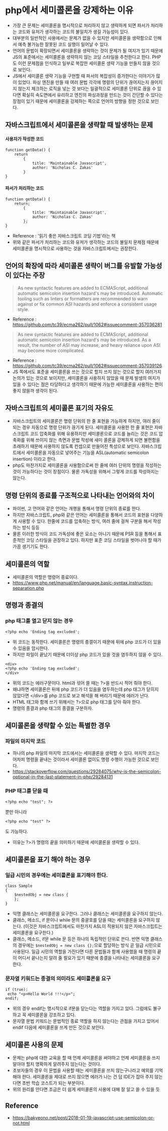 # php에서 세미콜론을 강제하는 이유
- 가장 큰 문제는 세미콜론을 명시적으로 처리하지 않고 생략하게 되면 파서가 처리하는 코드와 유저가 생각하는 코드의 불일치가 생길 가능성이 있다.
- 대부분의 일반적인 사용에서는 문제가 없을 수 있지만 세미콜론을 생략함으로 인해서 예측 불가능한 잘못된 코드 실행이 일어날 수 있다.
- 언어의 문법이 확장되면서 세미콜론을 생략하는 것이 문제가 될 여지가 있기 때문에 JS의 표준에서는 세미콜론을 생략하지 않는 코딩 스타일을 추천한다고 한다. PHP도 이런 문제점을 인식하고 일부로 복잡한 세미콜론 생략 기능을 만들지 않을 것으로 보인다.
- JS에서 세미콜론 생략 기능을 구현할 때 파서의 복잡성이 증가한다는 이야기가 많이 있었다. 파싱 엔진을 만들 때 여러 문법 각각에 명령의 단위가 끊어지는지 끊어지지 않는지 체크하는 로직을 넣는 것 보다는 일괄적으로 세미콜론 단위로 끊을 수 있다면 확실히 속도면에서 유리하고 엔진의 파싱과정을 만드는 것이 간단할 수 있다는 장점이 있기 때문에 세미콜론을 강제하는 쪽으로 언어의 방향을 정한 것으로 보인다.

## 자바스크립트에서 세미콜론을 생략할 때 발생하는 문제
#### 사용자가 작성한 코드
```
function getData() {
    return
        {
            title: 'Maintainable Javascript',
            author: 'Nicholas C. Zakas'
        }
}
```

#### 파서가 처리하는 코드
```
function getData() {
    return;
        {
            title: 'Maintainable Javascript',
            author: 'Nicholas C. Zakas'
        };
}
```
- Reference : '읽기 좋은 자바스크립트 코딩 기법'라는 책
- 위와 같은 파서가 처리하는 코드와 유저가 생각하는 코드의 불일치 문제점 때문에 세미콜론을 명시적으로 사용하는 것을 자바스크립트에서는 권장한다.

## 언어의 확장에 따라 세미콜론 생략이 버그를 유발할 가능성이 있다는 주장
> As new syntactic features are added to ECMAScript, additional automatic semicolon insertion hazard's may be introduced. Automatic tooling such as linters or formatters are recommended to warn against or fix common ASI hazards and enforce a consistent usage style.
- Reference : https://github.com/tc39/ecma262/pull/1062#issuecomment-357036281
> As new syntactic features are added to ECMAScript, additional automatic semicolon insertion hazard's may be introduced. As a result, the number of ASI may increase, and heavy reliance upon ASI may become more complicated.
- Reference : https://github.com/tc39/ecma262/pull/1062#issuecomment-357039126
- JS 쪽에서도 표준을 세미콜론을 쓰는 것으로 할지 쓰지 않는 것으로 할지 여러가지 논의가 있는 것으로 보이지만, 세미콜론을 사용하지 않았을 때 문제 발생의 여지가 있을 수 있다는 점은 타당하다고 생각하기 때문에 가능한 세미콜론을 사용하는 편이 좋지 않을까 생각이 된다.

## 자바스크립트의 세미콜론 표기의 자유도
- 자바스크립트의 세미콜론은 명령 단위의 한 줄 표현을 가능하게 하지만, 여러 줄이 되는 경우 자동으로 명령 단위가 끊기게 된다. 세미콜론을 사용한 한 줄 표현은 자바스크립트 코드 압축화를 위해 유용하지만 세미콜론으로 코드를 늘리는 것은 코드 압축화를 위해 쓰이지 않는 측면과 문법 작성에 새미 콜론을 강제하게 되면 불편함을 초래하기 때문에 사용하지 않도록 컨셉으로 만들어진 특성으로 보인다. 자바스크립트에서 세미콜론을 자동으로 넣어주는 기능을 ASL(automatic semicolon insertion) 이라고 한다.
- php도 마찬가지로 세미콜론을 사용함으로써 한 줄에 여러 단위의 명령을 작성하는 것이 가능하다는 것이 장점이다. 물론 가독성을 위해서 그렇게 코드를 작성하지는 않는다.

## 명령 단위의 종료를 구조적으로 나타내는 언어와의 차이
- 파이썬, 고 언어와 같은 언어는 개행을 통해서 명령 단위의 종료를 한다.
- 하지만 자바스크립트, php와 같은 언어는 세미콜론을 통해서 코드의 표현을 다양하게 사용할 수 있다. 한줄에 코드를 압축하는 방식, 여러 줄에 걸쳐 구분을 해서 작성하는 방식 등등
- 물론 이러한 방식이 코드 가독성에 좋은 요소는 아니기 때문에 PSR 등을 통해서 표준적인 코딩 스타일을 권장하고 있다. 하지만 표준 코딩 스타일을 벗어나야 할 때가 가끔 생기기도 한다.

## 세미콜론의 역할
- 세미콜론의 역할은 명령어 종료이다.
- https://www.php.net/manual/en/language.basic-syntax.instruction-separation.php

## 명령과 종결의 
### php 태그를 열고 닫지 않는 경우
```
<?php echo 'Ending tag excluded';
```
- 위 코드는 동작한다. 세미콜론은 명령의 종결이기 때문에 뒤에 php 코드가 더 있을 수 있음을 암시한다.
- 하지만 파일이 끝났기 때문에 더이상 php 코드가 있을 것을 염두하지 않을 수 있다.
```
<div>
<?php echo 'Ending tag excluded';
</div>
```
- 위의 코드는 에러구문이다. html과 섞어 쓸 때는 ?>을 반드시 적어 줘야 한다. 
- 왜냐하면 세미콜론은 뒤에 php 코드가 더 있음을 염두하는데 php 태그가 닫히지 않았다면 \<\/div\>를 php 코드로 보고 해석을 해 버리기 때문에 에러가 난다.
- HTML 태그와 함께 쓰기 위해서는 ?>으로 php 태그를 닫아 줘야 한다.
- 명령의 종결과 php 태그의 종결을 구분하자.

## 세미콜론을 생략할 수 있는 특별한 경우
### 파일의 마지막 코드
- 하나의 php 파일의 마지막 코드에서는 세미콜론을 생략할 수 있다. 마지막 코드는 어차피 명령을 끝내는 것이라서 세미콜론 없이도 명령 수행이 가능한 것으로 보인다.
- https://stackoverflow.com/questions/29284075/why-is-the-semicolon-optional-in-the-last-statement-in-php/29284131

### PHP 태그를 닫을 때
```
<?php echo "test"; ?>
```
뿐만 아니라
```
<?php echo "test" ?>
```
도 가능하다.
- 이유는 ?>가 명령의 끝을 의미하기 때문에 세미콜론을 생략할 수 있다.

## 세미콜론을 표기 해야 하는 경우
### 일급 시민의 경우에는 세미콜론을 표기해야 한다.
```
class Sample
{
    $nestedObj = new class {
    };
}
```
- 익명 클래스는 세미콜론을 요구한다. 그러나 클래스는 세미콜론을 요구하지 않는다.
- 클래스, 메소드, if 문이나 while 문의 중괄호를 닫을 때는 세미콜론을 요구하지 않는다. (이것은 자바스크립트에서도 마찬가지 ASL이 적용되지 않은 자바스크립트는 세미콜론을 요구한다.)
- 클래스, 메소드, if문 while 문 등은 하나의 독립적인 단위로 쓴다. 반면 익명 클래스의 경우에는 `$nestedObj = new class {};`으로 할당하는 방식 곧 일급 시민으로 사용된다. 일급 시민의 역할을 가진다면 다른 문법들과 함께 사용했을 때 명령의 끝이 어디서 끝나는지 알려 줄 필요가 있기 때문에 종결을 나타내는 세미콜론을 요구한다.

### 문자열 키워드는 종결의 의미라도 세미콜론을 요구
```
if (true):
 echo "<p>Hello World !!!</p>";
endif;
```
- 위의 경우 endif는 명시적으로 if문을 닫는다는 역할을 가지고 있다. 그럼에도 불구하고 꼭 세미콜론을 강조하고 있다.
- 문자열 문법 키워드는 문법적인 종료 역할을 하지 않는다는 관점을 가지고 있어서 endif 다음에 세미콜론을 쓰게 만든 것으로 보인다.

## 세미콜론 사용의 문제
- 문제는 php에 대한 교육을 할 때 언제 세미콜론을 써야하고 언제 세미콜론을 쓰지 말아야 할지 명확하게 알려주지 않는다는 것이다.
- 초보자들의 경우 이 문법을 사용할 때는 세미콜론을 쓰지 않는구나라고 예외를 기억해야 한다. 세미콜론을 제대로 쓰지 않으면 에러가 나는 건 덤 IDE가 잡아 주지 않는다면 초반 학습 코스트가 되는 부분이다.
- 위의 원리를 안다면 조금은 더 쉽게 세미콜론의 사용에 대해 잘 알고 쓸 수 있을 듯

## Reference
- https://bakyeono.net/post/2018-01-19-javascript-use-semicolon-or-not.html
